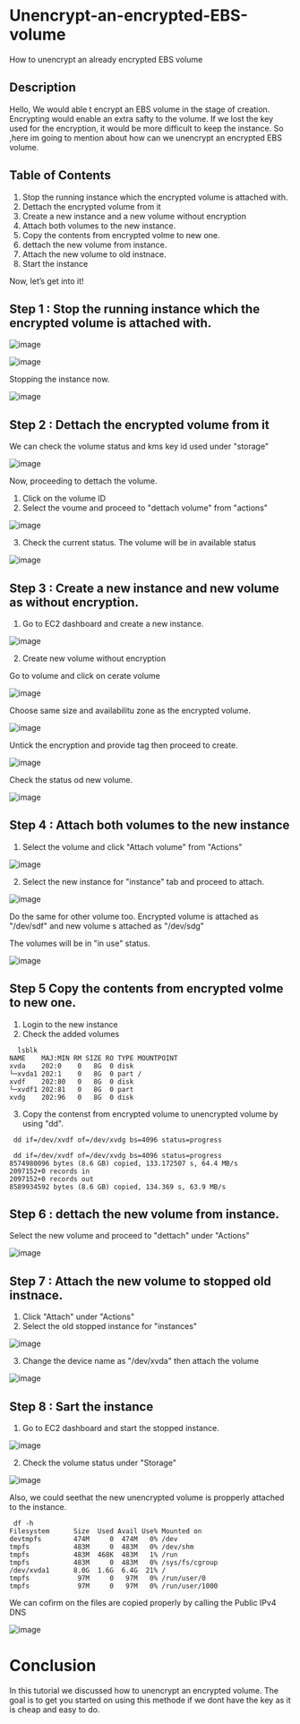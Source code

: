 # Unencrypt-an-encrypted-EBS-volume
How to unencrypt an already encrypted EBS volume

## Description

Hello,
We would able t encrypt an EBS volume in the stage of creation. Encrypting would enable an extra safty to the volume. If we lost the key used for the encryption, it would be more difficult to keep the instance. So ,here im going to mention about how can we unencrypt an encrypted EBS volume.

## Table of Contents
1. Stop the running instance which the encrypted volume is attached with.
2. Dettach the encrypted volume from it
3. Create a new instance and a new volume without encryption
4. Attach both volumes to the new instance.
5. Copy the contents from encrypted volme to new one.
6. dettach the new volume from instance.
7. Attach the new volume to old instnace.
8. Start the instance

Now, let’s get into it!

## Step 1 : Stop the running instance which the encrypted volume is attached with.


![image](https://user-images.githubusercontent.com/100774483/158525358-b4277740-cd45-46aa-88c6-6268e6dd2bfd.png)

![image](https://user-images.githubusercontent.com/100774483/158525411-6859e19b-1622-4fe2-9e0f-d5823ab0056e.png)

Stopping the instance now.

![image](https://user-images.githubusercontent.com/100774483/158525550-33678491-1dd0-43ac-9c9e-6f576d1fc105.png)

## Step 2 :  Dettach the encrypted volume from it

We can check the volume status and kms key id used under "storage"

![image](https://user-images.githubusercontent.com/100774483/158525947-968a9d54-bad0-4ec9-8634-d61a4a152685.png)


Now, proceeding to dettach the volume.

1. Click on the volume ID
2. Select the voume and proceed to "dettach volume" from "actions"

![image](https://user-images.githubusercontent.com/100774483/158526383-e9f90bf4-f8cb-4585-8ba7-2e84f9bdcd3f.png)

3. Check the current status. The volume will be in available status

![image](https://user-images.githubusercontent.com/100774483/158526518-1f53960e-0fe1-448b-baa2-e62fde60cf21.png)



## Step 3 : Create a new instance  and new volume as without encryption.

1. Go to EC2 dashboard and create a new instance.

![image](https://user-images.githubusercontent.com/100774483/158528790-643dc6c6-7225-4c50-8037-172d1ebb18da.png)


2. Create new volume without encryption

Go to volume and click on cerate volume

![image](https://user-images.githubusercontent.com/100774483/158527189-51ba692d-fd8e-4069-bf10-03c151aeda68.png)


Choose same size and availabilitu zone as the encrypted volume.

![image](https://user-images.githubusercontent.com/100774483/158527348-3dd1c36d-8eb0-4137-b0f4-f2d949edf87a.png)

Untick the encryption and provide tag then proceed to create.

![image](https://user-images.githubusercontent.com/100774483/158527550-0575af05-2807-4955-ab25-e6faed44f096.png)


Check the status od new volume.

![image](https://user-images.githubusercontent.com/100774483/158527980-be946f90-07bf-4eb3-927d-852e444d5b7b.png)



## Step 4 : Attach both volumes to the new instance

1. Select the volume and click "Attach volume" from "Actions"

![image](https://user-images.githubusercontent.com/100774483/158528398-8816f057-c2ef-4c78-8ac3-183eba9b8938.png)

2. Select the new instance for "instance" tab and proceed to attach.

![image](https://user-images.githubusercontent.com/100774483/158528947-b9fe8ac2-53f2-4def-a885-4cc5589b5e0a.png)


Do the same for other volume too.  Encrypted volume is attached as "/dev/sdf" and new volume s attached as "/dev/sdg"

The volumes will be in "in use" status.

![image](https://user-images.githubusercontent.com/100774483/158529320-1eb4c7ab-93c6-47bd-820b-ec31ddaa084b.png)


## Step 5 Copy the contents from encrypted volme to new one.

1. Login to the new instance
2. Check the added volumes

~~~
  lsblk
NAME    MAJ:MIN RM SIZE RO TYPE MOUNTPOINT
xvda    202:0    0   8G  0 disk
└─xvda1 202:1    0   8G  0 part /
xvdf    202:80   0   8G  0 disk
└─xvdf1 202:81   0   8G  0 part
xvdg    202:96   0   8G  0 disk
~~~

3. Copy the contenst from encrypted volume to unencrypted volume by using "dd".

~~~
 dd if=/dev/xvdf of=/dev/xvdg bs=4096 status=progress
~~~

~~~
 dd if=/dev/xvdf of=/dev/xvdg bs=4096 status=progress
8574980096 bytes (8.6 GB) copied, 133.172507 s, 64.4 MB/s
2097152+0 records in
2097152+0 records out
8589934592 bytes (8.6 GB) copied, 134.369 s, 63.9 MB/s

~~~


## Step 6 : dettach the new volume from instance.

Select the new volume and proceed to "dettach" under "Actions"

![image](https://user-images.githubusercontent.com/100774483/158531311-6ad0722e-b4be-42a1-b817-ef0874e69cca.png)



## Step 7 : Attach the new volume to stopped old instnace.

1. Click "Attach" under "Actions"
2. Select the old stopped instance for "instances"

![image](https://user-images.githubusercontent.com/100774483/158531700-b68b74f2-cba6-4575-87b3-af018b067a7d.png)

3. Change the device name as "/dev/xvda" then attach the volume

![image](https://user-images.githubusercontent.com/100774483/158531939-94e5c1f1-540d-4937-8cfd-c736c564c51c.png)


## Step 8 : Sart the instance

1. Go to EC2 dashboard and start the stopped instance.

![image](https://user-images.githubusercontent.com/100774483/158532306-59d07ae9-d643-42ed-9972-fde00762aaf2.png)

2. Check the volume status under "Storage"

![image](https://user-images.githubusercontent.com/100774483/158532450-3292437f-1fc7-4704-b200-e2ddb8e81d87.png)

Also, we could seethat the new unencrypted volume is propperly attached to the instance.

~~~
 df -h
Filesystem      Size  Used Avail Use% Mounted on
devtmpfs        474M     0  474M   0% /dev
tmpfs           483M     0  483M   0% /dev/shm
tmpfs           483M  468K  483M   1% /run
tmpfs           483M     0  483M   0% /sys/fs/cgroup
/dev/xvda1      8.0G  1.6G  6.4G  21% /
tmpfs            97M     0   97M   0% /run/user/0
tmpfs            97M     0   97M   0% /run/user/1000
~~~

We can cofirm on the files are copied properly by calling the Public IPv4 DNS

![image](https://user-images.githubusercontent.com/100774483/158535166-1cbe0280-755d-4705-b31e-bc7a43af638e.png)


# Conclusion

In this tutorial we discussed how to unencrypt an encrypted volume. The goal is to get you started on using this methode if we dont have the key as it is cheap and easy to do.
